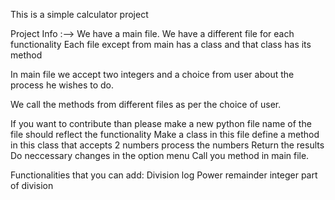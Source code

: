 This is a simple calculator project

Project Info :-->
We have a main file.
We have a different file for each functionality
Each file except from main has a class and that class has its method

In main file we accept two integers and a choice from user about the process he wishes to do.

We call the methods from different files as per the choice of user.

If you want to contribute than please 
make a new python file
name of the file should reflect the functionality
Make a class in this file
define a method in this class that accepts 2 numbers
process the numbers
Return the results
Do neccessary changes in the option menu
Call you method in main file.



Functionalities that you can add:
Division
log
Power
remainder
integer part of division


